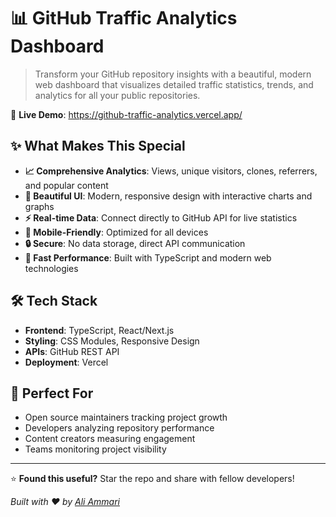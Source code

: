 # 📊 GitHub Traffic Analytics Dashboard

> Transform your GitHub repository insights with a beautiful, modern web dashboard that visualizes detailed traffic statistics, trends, and analytics for all your public repositories.

🔗 **Live Demo**: https://github-traffic-analytics.vercel.app/

## ✨ What Makes This Special

- **📈 Comprehensive Analytics**: Views, unique visitors, clones, referrers, and popular content
- **🎨 Beautiful UI**: Modern, responsive design with interactive charts and graphs
- **⚡ Real-time Data**: Connect directly to GitHub API for live statistics
- **📱 Mobile-Friendly**: Optimized for all devices
- **🔒 Secure**: No data storage, direct API communication
- **🚀 Fast Performance**: Built with TypeScript and modern web technologies

## 🛠️ Tech Stack

- **Frontend**: TypeScript, React/Next.js
- **Styling**: CSS Modules, Responsive Design
- **APIs**: GitHub REST API
- **Deployment**: Vercel

## 🎯 Perfect For

- Open source maintainers tracking project growth
- Developers analyzing repository performance
- Content creators measuring engagement
- Teams monitoring project visibility

---

⭐ **Found this useful?** Star the repo and share with fellow developers!

*Built with ❤️ by [Ali Ammari](https://github.com/aliammari1)*